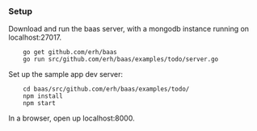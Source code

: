 ### Setup

Download and run the baas server, with a mongodb instance running on localhost:27017.

```
	go get github.com/erh/baas
	go run src/github.com/erh/baas/examples/todo/server.go
```

Set up the sample app dev server:

```
	cd baas/src/github.com/erh/baas/examples/todo/
	npm install
	npm start
```

In a browser, open up localhost:8000.

